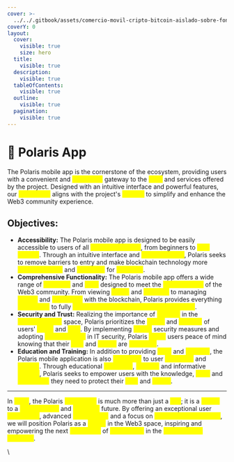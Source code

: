 ```yaml
---
cover: >-
  ../../.gitbook/assets/comercio-movil-cripto-bitcoin-aislado-sobre-fondo-rosa-criptomoneda-virtual-negocio-financiero-indice-financiero-creciente-concepto-ahorro-dinero-icono-3d-ilustracion-dibujos-animados-minimo_473922-565.avif
coverY: 0
layout:
  cover:
    visible: true
    size: hero
  title:
    visible: true
  description:
    visible: true
  tableOfContents:
    visible: true
  outline:
    visible: true
  pagination:
    visible: true
---
```


# 📱 Polaris App

The Polaris mobile app is the cornerstone of the ecosystem, providing users with a convenient and <mark style="color:yellow;">accessible</mark> gateway to the <mark style="color:yellow;">tools</mark> and services offered by the project. Designed with an intuitive interface and powerful features, our <mark style="color:yellow;">mobile app</mark> aligns with the project's <mark style="color:yellow;">mission</mark> to simplify and enhance the Web3 community experience.

## Objectives:

* **Accessibility:** The Polaris mobile app is designed to be easily accessible to users of all <mark style="color:yellow;">experience levels</mark>, from beginners to <mark style="color:yellow;">tech experts</mark>. Through an intuitive interface and <mark style="color:yellow;">clear functions</mark>, Polaris seeks to remove barriers to entry and make blockchain technology more <mark style="color:yellow;">understandable</mark> and <mark style="color:yellow;">attainable</mark> for <mark style="color:yellow;">everyone</mark>.
* **Comprehensive Functionality:** The Polaris mobile app offers a wide range of <mark style="color:yellow;">functions</mark> and <mark style="color:yellow;">tools</mark> designed to meet the <mark style="color:yellow;">diverse needs</mark> of the Web3 community. From viewing <mark style="color:yellow;">prices</mark> and <mark style="color:yellow;">statistics</mark> to managing <mark style="color:yellow;">wallets</mark> and <mark style="color:yellow;">interacting</mark> with the blockchain, Polaris provides everything <mark style="color:yellow;">users need</mark> to fully <mark style="color:yellow;">participate in the decentralized ecosystem</mark>.
* **Security and Trust:** Realizing the importance of <mark style="color:yellow;">security</mark> in the <mark style="color:yellow;">cryptocurrency</mark> space, Polaris prioritizes the <mark style="color:yellow;">safety</mark> and <mark style="color:yellow;">security</mark> of users' <mark style="color:yellow;">funds</mark> and <mark style="color:yellow;">data</mark>. By implementing <mark style="color:yellow;">robust</mark> security measures and adopting <mark style="color:yellow;">best practices</mark> in IT security, Polaris <mark style="color:yellow;">offers</mark> users peace of mind knowing that their <mark style="color:yellow;">data</mark> and <mark style="color:yellow;">assets</mark> are <mark style="color:yellow;">protected</mark>.
* **Education and Training:** In addition to providing <mark style="color:yellow;">tools</mark> and <mark style="color:yellow;">services</mark>, the Polaris mobile application is also <mark style="color:yellow;">dedicated</mark> to user <mark style="color:yellow;">education</mark> and <mark style="color:yellow;">training</mark>. Through educational <mark style="color:yellow;">resources</mark>, <mark style="color:yellow;">tutorials</mark> and informative <mark style="color:yellow;">content</mark>, Polaris seeks to empower users with the knowledge, <mark style="color:yellow;">skills</mark> and <mark style="color:yellow;">knowledge</mark> they need to protect their <mark style="color:yellow;">data</mark> and <mark style="color:yellow;">assets</mark>.

***

In <mark style="color:yellow;">short</mark>, the Polaris <mark style="color:yellow;">mobile app</mark> is much more than just a <mark style="color:yellow;">tool</mark>; it is a <mark style="color:yellow;">bridge</mark> to a <mark style="color:yellow;">decentralized</mark> and <mark style="color:yellow;">equitable</mark> future. By offering an exceptional user <mark style="color:yellow;">experience</mark>, advanced <mark style="color:yellow;">functionality</mark> and a focus on <mark style="color:yellow;">security and education</mark>, we will position Polaris as a <mark style="color:yellow;">leader</mark> in the Web3 space, inspiring and empowering the next <mark style="color:yellow;">generation</mark> of <mark style="color:yellow;">participants</mark> in the <mark style="color:yellow;">decentralized economy</mark>.



\


